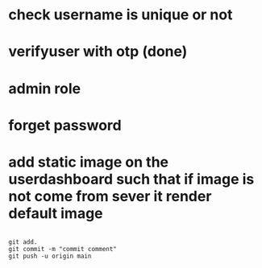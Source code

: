 # check username is unique or not
# verifyuser with otp  (done)
# admin role
# forget password
# add static image on the userdashboard such that if image is not come from sever it render default image

```

git add.
git commit -m "commit comment"
git push -u origin main
```